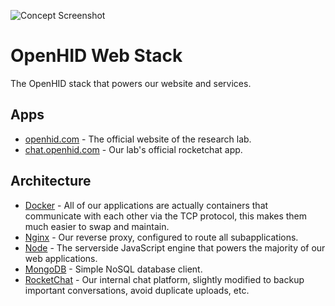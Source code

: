 ![Concept Screenshot](http://orig00.deviantart.net/85a7/f/2017/083/e/0/home_desktop_concept_by_alaingalvan-db3fp2u.png)

# OpenHID Web Stack

The OpenHID stack that powers our website and services.

## Apps

- [openhid.com](https://openhid.com) - The official website of the research lab.
- [chat.openhid.com](https://chat.openhid.com) - Our lab's official rocketchat app.

## Architecture

- [Docker](https://hub.docker.com/explore/) - All of our applications are actually containers that communicate with each other via the TCP protocol, this makes them much easier to swap and maintain.
- [Nginx](https://www.nginx.com/resources/wiki/) - Our reverse proxy, configured to route all subapplications. 
- [Node](https://nodejs.org/en/) - The serverside JavaScript engine that powers the majority of our web applications. 
- [MongoDB](https://www.mongodb.com/) - Simple NoSQL database client.
- [RocketChat](https://rocket.chat/) - Our internal chat platform, slightly modified to backup important conversations, avoid duplicate uploads, etc.
